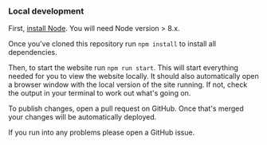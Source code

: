 ### Local development

First, [install Node](https://nodejs.org/en/). You will need Node version > 8.x.

Once you've cloned this repository run `npm install` to install all dependencies.

Then, to start the website run `npm run start`. This will start everything needed for you to view the website locally. It should also automatically open a browser window with the local version of the site running. If not, check the output in your terminal to work out what's going on.

To publish changes, open a pull request on GitHub. Once that's merged your changes will be automatically deployed.

If you run into any problems please open a GitHub issue.
